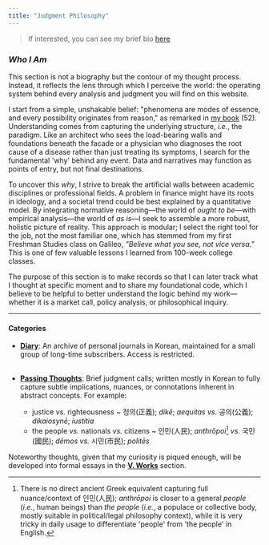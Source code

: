 ```yaml
---
title: "Judgment Philosophy"
---
```

> If interested, you can see my brief bio [here](https://snowballassociates.com/profile)

*<h3> Who I Am </h3>*

This section is not a biography but the contour of my thought process. Instead, it reflects the lens through which I perceive the world: the operating system behind every analysis and judgment you will find on this website.

I start from a simple, unshakable belief: "phenomena are modes of essence, and every possibility originates from reason," as remarked in [my book][ref1] (52). Understanding comes from capturing the underlying structure, *i.e.*, the paradigm. Like an architect who sees the load-bearing walls and foundations beneath the facade or a physician who diagnoses the root cause of a disease rather than just treating its symptoms, I search for the fundamental 'why' behind any event. Data and narratives may function as points of entry, but not final destinations.

To uncover this *why*, I strive to break the artificial walls between academic disciplines or professional fields. A problem in finance might have its roots in ideology, and a societal trend could be best explained by a quantitative model. By integrating normative reasoning―the world of *ought to be*―with empirical analysis―the world of *as is*―I seek to assemble a more robust, holistic picture of reality. This approach is modular; I select the right tool for the job, not the most familiar one, which has stemmed from my first Freshman Studies class on Galileo, *"Believe what you see, not vice versa."* This is one of few valuable lessons I learned from 100-week college classes.

The purpose of this section is to make records so that I can later track what I thought at specific moment and to share my foundational code, which I believe to be helpful to better understand the logic behind my work—whether it is a market call, policy analysis, or philosophical inquiry.

[ref1]: https://www.aladin.co.kr/shop/wproduct.aspx?ItemId=285116786

---
#### Categories
- **[Diary][ref2]**: An archive of personal journals in Korean, maintained for a small group of long-time subscribers. Access is restricted. <br><br>

- **[Passing Thoughts][ref3]**: Brief judgment calls; written mostly in Korean to fully capture subtle implications, nuances, or connotations inherent in abstract concepts. For example:
    - justice *vs.* righteousness ~ 정의(正義); *díkē*; *aequitas* *vs.* 공의(公義); *dikaiosynē*; *iustitia*
    - the people *vs.* nationals *vs.* citizens ~ 인민(人民); *anthrōpoi*[^1] *vs.* 국민(國民); *dēmos* *vs.* 시민(市民); *politēs*

Noteworthy thoughts, given that my curiosity is piqued enough, will be developed into formal essays in the **[V. Works][ref4]** section.

[^1]: There is no direct ancient Greek equivalent capturing full nuance/context of 인민(人民); *anthrōpoi* is closer to a general *people* (*i.e.*, human beings) than *the people* (*i.e.*, a populace or collective body, mostly suitable in political/legal philosophy context), while it is very tricky in daily usage to differentiate 'people' from 'the people' in English.

[ref2]: https://snowballassociates.com/ko/judgment_philosophy/diary/
[ref3]: https://snowballassociates.com/judgment_philosophy/passingthoughts/
[ref4]: https://snowballassociates.com/works/
